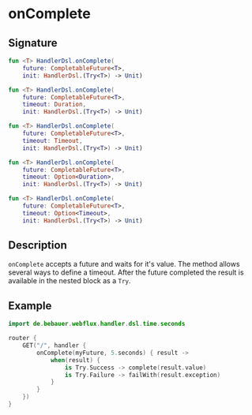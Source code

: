 # onComplete

## Signature

```kotlin
fun <T> HandlerDsl.onComplete(
    future: CompletableFuture<T>, 
    init: HandlerDsl.(Try<T>) -> Unit)

fun <T> HandlerDsl.onComplete(
    future: CompletableFuture<T>, 
    timeout: Duration, 
    init: HandlerDsl.(Try<T>) -> Unit)

fun <T> HandlerDsl.onComplete(
    future: CompletableFuture<T>, 
    timeout: Timeout, 
    init: HandlerDsl.(Try<T>) -> Unit)

fun <T> HandlerDsl.onComplete(
    future: CompletableFuture<T>, 
    timeout: Option<Duration>, 
    init: HandlerDsl.(Try<T>) -> Unit)

fun <T> HandlerDsl.onComplete(
    future: CompletableFuture<T>, 
    timeout: Option<Timeout>, 
    init: HandlerDsl.(Try<T>) -> Unit)
```

## Description

`onComplete` accepts a future and waits for it's value. The method allows several ways to define a timeout.
After the future completed the result is available in the nested block as a `Try`.

## Example

```kotlin
import de.bebauer.webflux.handler.dsl.time.seconds

router {
    GET("/", handler {
        onComplete(myFuture, 5.seconds) { result ->
            when(result) {
                is Try.Success -> complete(result.value)
                is Try.Failure -> failWith(result.exception)
            }
        }
    })
}
```